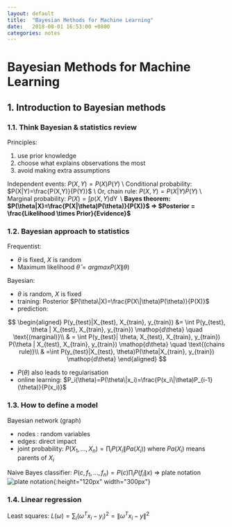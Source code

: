 ```yaml
---
layout: default
title:  "Bayesian Methods for Machine Learning"
date:   2018-08-01 16:53:00 +0800
categories: notes
---
```


# Bayesian Methods for Machine Learning
## 1. Introduction to Bayesian methods

### 1.1. Think Bayesian & statistics review
Principles:
1. use prior knowledge
2. choose what explains observations the most
3. avoid making extra assumptions

Independent events: $P(X,Y)=P(X)P(Y)$  \\
Conditional probability: $P(X|Y)=\frac{P(X,Y)}{P(Y)}$  \\
Or, chain rule: $P(X,Y)=P(X|Y)P(Y)$  \\
Marginal probability: $P(X)=\int p(X,Y) \mathop{dY}$  \\
**Bayes theorem: $P(\theta|X)=\frac{P(X|\theta)P(\theta)}{P(X)}$ => $Posterior = \frac{Likelihood \times Prior}{Evidence}$**

### 1.2. Bayesian approach to statistics
Frequentist: 
- $\theta$ is fixed, $X$ is random
- Maximum likelihood $\hat{\theta} =argmaxP(X\|\theta)$

Bayesian:
- $\theta$ is random, $X$ is fixed
-  training: Posterior $P(\theta\|X)=\frac{P(X\|\theta)P(\theta)}{P(X)}$ 
-  prediction: 

$$
\begin{aligned}
P(y_{test}|X_{test}, X_{train}, y_{train}) &= \int P(y_{test}, \theta | X_{test}, X_{train}, y_{train}) \mathop{d\theta} \quad \text{(marginal)}\\
& =  \int P(y_{test}| \theta, X_{test}, X_{train}, y_{train}) P(\theta | X_{test}, X_{train}, y_{train}) \mathop{d\theta} \quad \text{(chains rule)}\\
& =\int P(y_{test}|X_{test}, \theta)P(\theta|X_{train}, y_{train}) \mathop{d\theta}
\end{aligned}
$$

- $P(\theta)$ also leads to regularisation
- online learning: $P_i(\theta)=P(\theta\|x_i)=\frac{P(x_i\|\theta)P_{i-1}(\theta)}{P(x_i)}$

### 1.3. How to define a model
Bayesian network (graph) 
- nodes : random variables
- edges: direct impact
- joint probability: $P(X_1, ..., X_n) = \prod_i P(X_i\|Pa(X_i))$ where $Pa(X_i)$ means parents of $X_i$

Naive Bayes classifier: $P(c, f_1, ..., f_n) = P(c)\prod_i P(f_i\|x)$ => plate notation
![plate notation](https://wiki.ubc.ca/images/thumb/e/ed/FpLDA1.jpg/550px-FpLDA1.jpg){:height="120px" width="300px"}

### 1.4. Linear regression
Least squares: $L(\omega) = \sum_i (\omega^Tx_i - y_i)^2 = \| \omega^Tx_i - y\|^2$
